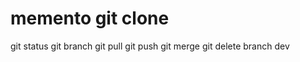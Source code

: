 # memento git clone
 git status 
 git branch 
 git pull 
 git push 
 git merge 
 git delete branch dev 
